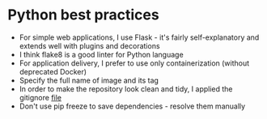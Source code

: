 # Python best practices

- For simple web applications, I use Flask - it's fairly self-explanatory and extends well with plugins and decorations
- I think flake8 is a good linter for Python language
- For application delivery, I prefer to use only containerization (without deprecated Docker)
- Specify the full name of image and its tag
- In order to make the repository look clean and tidy, I applied the gitignore [file](https://raw.githubusercontent.com/github/gitignore/main/Python.gitignore)
- Don't use pip freeze to save dependencies - resolve them manually
